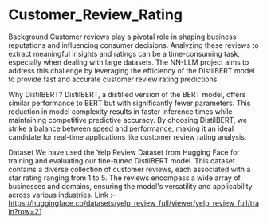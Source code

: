 # Customer_Review_Rating
Background
Customer reviews play a pivotal role in shaping business reputations and influencing consumer decisions. Analyzing these reviews to extract meaningful insights and ratings can be a time-consuming task, especially when dealing with large datasets. The NN-LLM project aims to address this challenge by leveraging the efficiency of the DistilBERT model to provide fast and accurate customer review rating predictions.

Why DistilBERT?
DistilBERT, a distilled version of the BERT model, offers similar performance to BERT but with significantly fewer parameters. This reduction in model complexity results in faster inference times while maintaining competitive predictive accuracy. By choosing DistilBERT, we strike a balance between speed and performance, making it an ideal candidate for real-time applications like customer review rating analysis.

Dataset
We have used the Yelp Review Dataset from Hugging Face for training and evaluating our fine-tuned DistilBERT model. This dataset contains a diverse collection of customer reviews, each associated with a star rating ranging from 1 to 5. The reviews encompass a wide array of businesses and domains, ensuring the model's versatility and applicability across various industries.
Link :- https://huggingface.co/datasets/yelp_review_full/viewer/yelp_review_full/train?row=21
